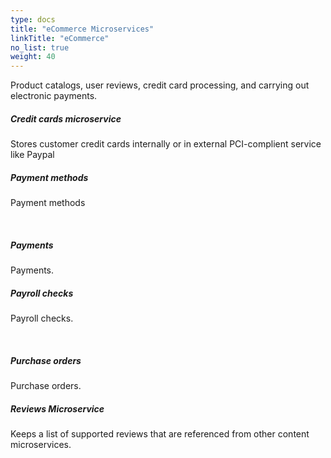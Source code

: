 ```yaml
---
type: docs
title: "eCommerce Microservices"
linkTitle: "eCommerce"
no_list: true
weight: 40
---
```


Product catalogs, user reviews, credit card processing, and carrying out electronic payments.

<div class="card-deck">

  <div class="card">
    <div class="card-body">
      <h5 class="card-title "><b>Credit cards microservice</b></h5>
      <p class="card-text">Stores customer credit cards internally or in external PCI-complient service like Paypal</p>
      <a href="creditcards" class="stretched-link"></a>
    </div>
  </div>

  <div class="card">
    <div class="card-body">
      <h5 class="card-title"><b>Payment methods</b></h5>
      <p class="card-text">
        Payment methods
      </p>
      <a href="payment_methods" class="stretched-link"></a>
    </div>
  </div>

</div>

<br>

<div class="card-deck">

  <div class="card">
    <div class="card-body">
      <h5 class="card-title"><b>Payments</b></h5>
      <p class="card-text">Payments.</p>
      <a href="payments" class="stretched-link"></a>
    </div>
  </div>

  <div class="card">
    <div class="card-body">
      <h5 class="card-title"><b>Payroll checks</b></h5>
      <p class="card-text">Payroll checks.</p>
      <a href="payroll_checks" class="stretched-link"></a>
    </div>
  </div>
  
</div>

<br>

<div class="card-deck">

  <div class="card">
    <div class="card-body">
      <h5 class="card-title"><b>Purchase orders</b></h5>
      <p class="card-text">Purchase orders.</p>
      <a href="purchase_orders" class="stretched-link"></a>
    </div>
  </div>

  <div class="card">
    <div class="card-body">
      <h5 class="card-title"><b>Reviews Microservice</b></h5>
      <p class="card-text">Keeps a list of supported reviews that are referenced from other content microservices.</p>
      <a href="reviews" class="stretched-link"></a>
    </div>
  </div>
  
</div>